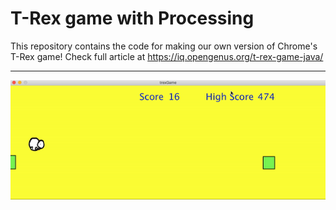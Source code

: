 # T-Rex game with Processing

This repository contains the code for making our own version of Chrome's T-Rex game! Check full article at <a src = "https://iq.opengenus.org/t-rex-game-java/">https://iq.opengenus.org/t-rex-game-java/</a>

---

<img src = "trexgame.gif">
